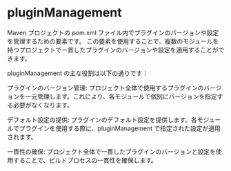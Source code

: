 # pluginManagement

Maven プロジェクトの pom.xml ファイル内でプラグインのバージョンや設定を管理するための要素です。
この要素を使用することで、複数のモジュールを持つプロジェクトで一貫したプラグインのバージョンや設定を適用することができます。

pluginManagement の主な役割は以下の通りです：

プラグインのバージョン管理: プロジェクト全体で使用するプラグインのバージョンを一元管理します。これにより、各モジュールで個別にバージョンを指定する必要がなくなります。

デフォルト設定の提供: プラグインのデフォルト設定を提供します。各モジュールでプラグインを使用する際に、pluginManagement で指定された設定が適用されます。

一貫性の確保: プロジェクト全体で一貫したプラグインのバージョンと設定を使用することで、ビルドプロセスの一貫性を確保します。
